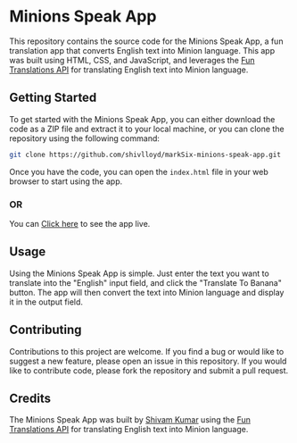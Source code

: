 # Minions Speak App

This repository contains the source code for the Minions Speak App, a fun translation app that converts English text into Minion language. This app was built using HTML, CSS, and JavaScript, and leverages the [Fun Translations API](https://funtranslations.com/api/minion) for translating English text into Minion language.

## Getting Started

To get started with the Minions Speak App, you can either download the code as a ZIP file and extract it to your local machine, or you can clone the repository using the following command:

```bash
git clone https://github.com/shivlloyd/markSix-minions-speak-app.git
```

Once you have the code, you can open the `index.html` file in your web browser to start using the app.

### OR

You can [Click here](https://m6-minions-translate.netlify.app/) to see the app live.

## Usage

Using the Minions Speak App is simple. Just enter the text you want to translate into the "English" input field, and click the "Translate To Banana" button. The app will then convert the text into Minion language and display it in the output field.

## Contributing

Contributions to this project are welcome. If you find a bug or would like to suggest a new feature, please open an issue in this repository. If you would like to contribute code, please fork the repository and submit a pull request.

## Credits

The Minions Speak App was built by [Shivam Kumar](https://github.com/shivlloyd) using the [Fun Translations API](https://funtranslations.com/) for translating English text into Minion language.

